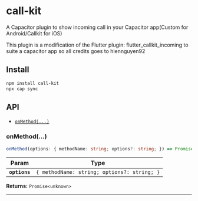# call-kit

A Capacitor plugin to show incoming call in your Capacitor app(Custom for Android/Callkit for iOS)

This plugin is a modification of the Flutter plugin: flutter_callkit_incoming to suite a capacitor app so all credits goes to hiennguyen92

## Install

```bash
npm install call-kit
npx cap sync
```

## API

<docgen-index>

* [`onMethod(...)`](#onmethod)

</docgen-index>

<docgen-api>
<!--Update the source file JSDoc comments and rerun docgen to update the docs below-->

### onMethod(...)

```typescript
onMethod(options: { methodName: string; options?: string; }) => Promise<unknown>
```

| Param         | Type                                                   |
| ------------- | ------------------------------------------------------ |
| **`options`** | <code>{ methodName: string; options?: string; }</code> |

**Returns:** <code>Promise&lt;unknown&gt;</code>

--------------------

</docgen-api>
